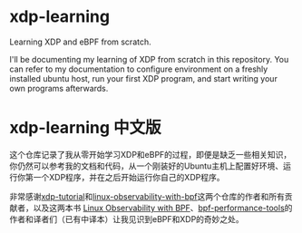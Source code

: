 # xdp-learning

Learning XDP and eBPF from scratch.

I'll be documenting my learning of XDP from scratch in this repository. You can
refer to my documentation to configure environment on a freshly installed ubuntu
host, run your first XDP program, and start writing your own programs afterwards.

# xdp-learning 中文版

这个仓库记录了我从零开始学习XDP和eBPF的过程，即便是缺乏一些相关知识，你仍然可以参考我的文档和代码，从一个刚装好的Ubuntu主机上配置好环境、运行你第一个XDP程序，并在之后开始运行你自己的XDP程序。

非常感谢[xdp-tutorial](https://github.com/PengWu-wp/xdp-tutorial)和[linux-observability-with-bpf](https://github.com/bpftools/linux-observability-with-bpf)这两个仓库的作者和所有贡献者，以及这两本书 [Linux Observability with BPF](https://bit.ly/bpf-safari)、[bpf-performance-tools](https://www.oreilly.com/library/view/bpf-performance-tools/9780136588870/)的作者和译者们（已有中译本）让我见识到eBPF和XDP的奇妙之处。

